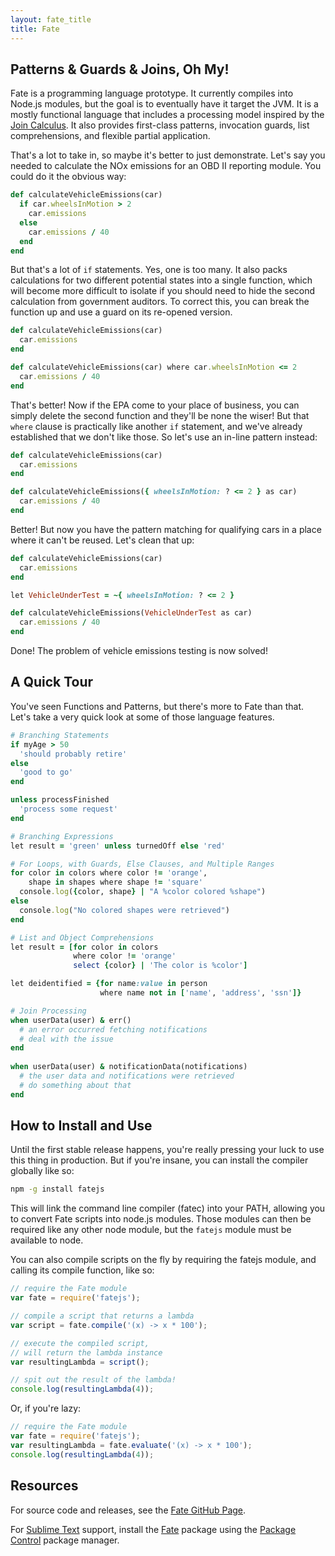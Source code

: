 ```yaml
---
layout: fate_title
title: Fate
---
```

## Patterns & Guards & Joins, Oh My!
Fate is a programming language prototype.  It currently compiles into Node.js modules, but the goal is to eventually have it target the JVM.  It is a mostly functional language that includes a processing model inspired by the [Join Calculus](https://en.wikipedia.org/wiki/Join-calculus).  It also provides first-class patterns, invocation guards, list comprehensions, and flexible partial application.

That's a lot to take in, so maybe it's better to just demonstrate.  Let's say you needed to calculate the NOx emissions for an OBD II reporting module.  You could do it the obvious way:

```ruby
def calculateVehicleEmissions(car)
  if car.wheelsInMotion > 2
    car.emissions
  else
    car.emissions / 40
  end
end
```

But that's a lot of `if` statements.  Yes, one is too many.  It also packs calculations for two different potential states into a single function, which will become more difficult to isolate if you should need to hide the second calculation from government auditors.  To correct this, you can break the function up and use a guard on its re-opened version.

```ruby
def calculateVehicleEmissions(car)
  car.emissions
end

def calculateVehicleEmissions(car) where car.wheelsInMotion <= 2
  car.emissions / 40
end
```

That's better!  Now if the EPA come to your place of business, you can simply delete the second function and they'll be none the wiser!  But that `where` clause is practically like another `if` statement, and we've already established that we don't like those.  So let's use an in-line pattern instead:

```ruby
def calculateVehicleEmissions(car)
  car.emissions
end

def calculateVehicleEmissions({ wheelsInMotion: ? <= 2 } as car)
  car.emissions / 40
end
```

Better!  But now you have the pattern matching for qualifying cars in a place where it can't be reused.  Let's clean that up:


```ruby
def calculateVehicleEmissions(car)
  car.emissions
end

let VehicleUnderTest = ~{ wheelsInMotion: ? <= 2 }

def calculateVehicleEmissions(VehicleUnderTest as car)
  car.emissions / 40
end
```

Done!  The problem of vehicle emissions testing is now solved!

## A Quick Tour
You've seen Functions and Patterns, but there's more to Fate than that.  Let's take a very quick look at some of those language features.

```ruby
# Branching Statements
if myAge > 50
  'should probably retire'
else
  'good to go'
end

unless processFinished
  'process some request'
end

# Branching Expressions
let result = 'green' unless turnedOff else 'red'

# For Loops, with Guards, Else Clauses, and Multiple Ranges
for color in colors where color != 'orange',
    shape in shapes where shape != 'square'
  console.log({color, shape} | "A %color colored %shape")
else
  console.log("No colored shapes were retrieved")
end

# List and Object Comprehensions
let result = [for color in colors 
              where color != 'orange'
              select {color} | 'The color is %color']

let deidentified = {for name:value in person
                    where name not in ['name', 'address', 'ssn']}

# Join Processing
when userData(user) & err()
  # an error occurred fetching notifications
  # deal with the issue
end
 
when userData(user) & notificationData(notifications)
  # the user data and notifications were retrieved
  # do something about that
end
```

## How to Install and Use
Until the first stable release happens, you're really pressing your luck to use this thing in production.  But if you're insane, you can install the compiler globally like so:

```bash
npm -g install fatejs
```

This will link the command line compiler (fatec) into your PATH, allowing you to convert Fate scripts into node.js modules.  Those modules can then be required like any other node module, but the `fatejs` module must be available to node.

You can also compile scripts on the fly by requiring the fatejs module, and calling its compile function, like so:

```javascript
// require the Fate module
var fate = require('fatejs');

// compile a script that returns a lambda
var script = fate.compile('(x) -> x * 100');

// execute the compiled script, 
// will return the lambda instance
var resultingLambda = script();

// spit out the result of the lambda!
console.log(resultingLambda(4));
```

Or, if you're lazy:

```javascript
// require the Fate module
var fate = require('fatejs');
var resultingLambda = fate.evaluate('(x) -> x * 100');
console.log(resultingLambda(4));
```

## Resources
For source code and releases, see the [Fate GitHub Page](http://github.com/Forty-Niner/fate-lang).

For [Sublime Text](http://www.sublimetext.com/) support, install the [Fate](https://packagecontrol.io/packages/Fate) package using the [Package Control](https://packagecontrol.io/) package manager.
